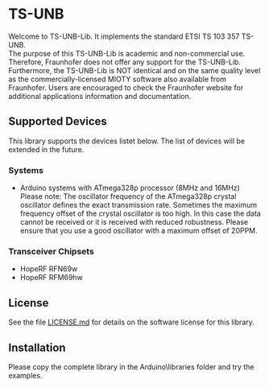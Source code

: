 # TS-UNB 

Welcome to TS-UNB-Lib. It implements the standard ETSI TS 103 357 TS-UNB.  
The purpose of this TS-UNB-Lib is academic and non-commercial use. Therefore, Fraunhofer does
not offer any support for the TS-UNB-Lib. Furthermore, the TS-UNB-Lib is NOT identical and on 
the same quality level as the commercially-licensed MIOTY software also available from Fraunhofer.
Users are encouraged to check the Fraunhofer website for additional applications information and documentation.


## Supported Devices

This library supports the devices listet below. The list of devices will be extended in the future.
### Systems
* Arduino systems with ATmega328p processor (8MHz and 16MHz)
Please note: The oscillator frequency of the ATmega328p crystal oscillator defines the exact transmission rate. Sometimes
the maximum frequency offset of the crystal oscillator is too high. In this case the data cannot be received or it is
received with reduced robustness. Please ensure that you use a good oscillator with a maximum offset of 20PPM.

### Transceiver Chipsets
* HopeRF RFN69w
* HopeRF RFM69hw


## License
See the file [LICENSE.md](LICENSE.md) for details on the software license for this library.

## Installation
Please copy the complete library in the Arduino\libraries folder and try the examples.
